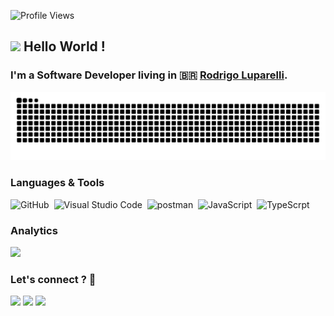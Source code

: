 ![Profile Views](http://estruyf-github.azurewebsites.net/api/VisitorHit?user=Rluparelli&repo=Rluparelli&countColorcountColor) 

<h2><img src="https://emojis.slackmojis.com/emojis/images/1531849430/4246/blob-sunglasses.gif?1531849430" width="20"/> Hello World ! </h2>

### I'm a  Software Developer living in 🇧🇷 [Rodrigo Luparelli](https://www.linkedin.com/in/rodrigo-luparelli-4881a1198/).

![Snake animation](https://github.com/GuillaumeFalourd/GuillaumeFalourd/blob/output/github-contribution-grid-snake.svg)

### Languages & Tools 




![GitHub](https://img.shields.io/badge/-GitHub-05122A?style=flat&logo=github)&nbsp;
![Visual Studio Code](https://img.shields.io/badge/-Visual%20Studio%20Code-05122A?style=flat&logo=visual-studio-code&logoColor=007ACC)&nbsp;
![postman](https://img.shields.io/badge/-Postman-05122A?style=flat&logo=postman)&nbsp;
![JavaScript](https://img.shields.io/badge/-JavaScript-05122A?style=flat&logo=javascript)&nbsp;
![TypeScrpt](https://img.shields.io/badge/-TypeScrpt-05122A?style=flat&logo=typescrpt)&nbsp;




### Analytics 



<p align="left">
<a href="https://github.com/AVS1508">
 
  <img height="180em" src="https://github-readme-stats-eight-theta.vercel.app/api/top-langs/?username=rluparelli&layout=compact&langs_count=8"/>
</a>
</p>




### Let's connect ? 🤝

<p align="left">
<a href="https://www.linkedin.com/in/rodrigo-luparelli-4881a1198/"><img src="https://img.shields.io/badge/-Rluparelli-0077B5?style=flat&logo=Linkedin&logoColor=white"/></a>
<a href="https://www.instagram.com/rluparelli/"><img src="https://img.shields.io/badge/-Rluparelli-05122A?style=flat&logo=instagram"/></a>
<a href="luparelli.rodrigo@gmail.com"><img src="https://img.shields.io/badge/-luparelli.rodrigo@gmail.com-D14836?style=flat&logo=Gmail&logoColor=white"/></a>
</p>

